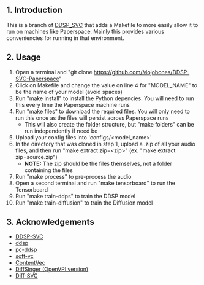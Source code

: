 ## 1. Introduction
This is a branch of [DDSP_SVC](https://github.com/yxlllc/DDSP-SVC) that adds a Makefile to more easily allow it to run on machines like Paperspace. Mainly this provides various conveniencies for running in that environment. 

## 2. Usage

1. Open a terminal and "git clone https://github.com/Mojobones/DDSP-SVC-Paperspace"
2. Click on Makefile and change the value on line 4 for "MODEL_NAME" to be the name of your model (avoid spaces)
3. Run "make install" to install the Python depencies. You will need to run this every time the Paperspace machine runs
4. Run "make files" to download the required files. You will only need to run this once as the files will persist across Paperspace runs
    * This will also create the folder structure, but "make folders" can be run independently if need be
5. Upload your config files into 'configs/<model_name>'
6. In the directory that was cloned in step 1, upload a .zip of all your audio files, and then run "make extract zip=\<zip\>" (ex. "make extract zip=source.zip") 
   * **NOTE:** The zip should be the files themselves, not a folder containing the files
7. Run "make process" to pre-process the audio
8. Open a second terminal and run "make tensorboard" to run the Tensorboard
9. Run "make train-ddps" to train the DDSP model
10. Run "make train-diffusion" to train the Diffusion model

## 3. Acknowledgements
* [DDSP-SVC](https://github.com/yxlllc/DDSP-SVC)
* [ddsp](https://github.com/magenta/ddsp)
* [pc-ddsp](https://github.com/yxlllc/pc-ddsp)
* [soft-vc](https://github.com/bshall/soft-vc)
* [ContentVec](https://github.com/auspicious3000/contentvec)
* [DiffSinger (OpenVPI version)](https://github.com/openvpi/DiffSinger)
* [Diff-SVC](https://github.com/prophesier/diff-svc)

